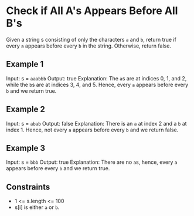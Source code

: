# Check if All A's Appears Before All B's

Given a string s consisting of only the characters `a` and `b`, return true if every `a` appears before every `b` in the string. Otherwise, return false.

## Example 1

Input: s = `aaabbb`
Output: true
Explanation:
The `a`s are at indices 0, 1, and 2, while the `b`s are at indices 3, 4, and 5.
Hence, every `a` appears before every `b` and we return true.

## Example 2

Input: s = `abab`
Output: false
Explanation:
There is an `a` at index 2 and a `b` at index 1.
Hence, not every `a` appears before every `b` and we return false.

## Example 3

Input: s = `bbb`
Output: true
Explanation:
There are no `a`s, hence, every `a` appears before every `b` and we return true.

## Constraints

- 1 <= s.length <= 100
- s[i] is either `a` or `b`.

